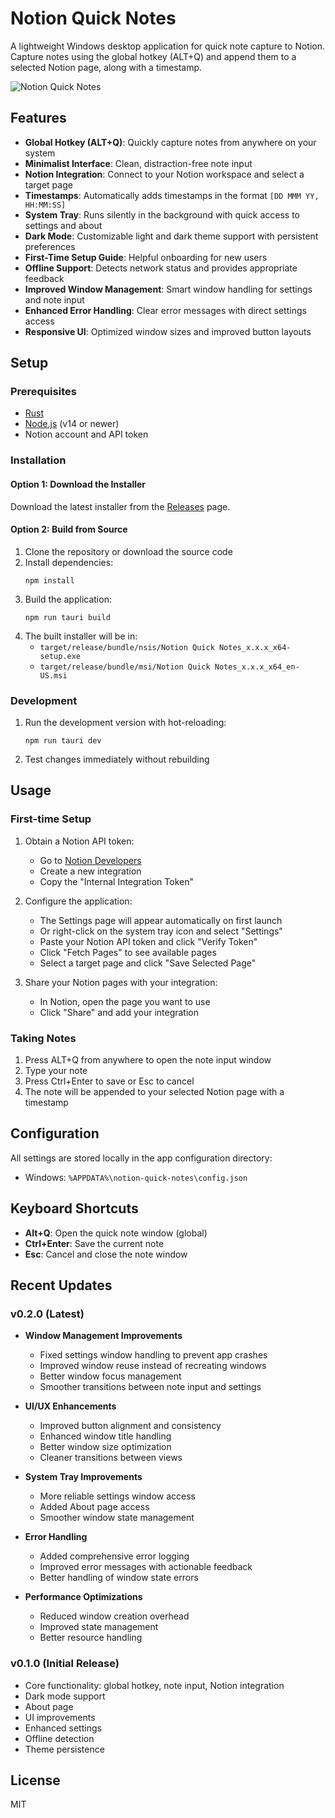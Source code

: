 # Notion Quick Notes

A lightweight Windows desktop application for quick note capture to Notion. Capture notes using the global hotkey (ALT+Q) and append them to a selected Notion page, along with a timestamp.

![Notion Quick Notes](screenshot.png)

## Features

- **Global Hotkey (ALT+Q)**: Quickly capture notes from anywhere on your system
- **Minimalist Interface**: Clean, distraction-free note input
- **Notion Integration**: Connect to your Notion workspace and select a target page
- **Timestamps**: Automatically adds timestamps in the format `[DD MMM YY, HH:MM:SS]`
- **System Tray**: Runs silently in the background with quick access to settings and about
- **Dark Mode**: Customizable light and dark theme support with persistent preferences
- **First-Time Setup Guide**: Helpful onboarding for new users
- **Offline Support**: Detects network status and provides appropriate feedback
- **Improved Window Management**: Smart window handling for settings and note input
- **Enhanced Error Handling**: Clear error messages with direct settings access
- **Responsive UI**: Optimized window sizes and improved button layouts

## Setup

### Prerequisites

- [Rust](https://www.rust-lang.org/tools/install)
- [Node.js](https://nodejs.org/) (v14 or newer)
- Notion account and API token

### Installation

#### Option 1: Download the Installer
Download the latest installer from the [Releases](https://github.com/AlexGrama7/notion-quick-notes/releases) page.

#### Option 2: Build from Source
1. Clone the repository or download the source code
2. Install dependencies:
   ```
   npm install
   ```
3. Build the application:
   ```
   npm run tauri build
   ```
4. The built installer will be in:
   - `target/release/bundle/nsis/Notion Quick Notes_x.x.x_x64-setup.exe`
   - `target/release/bundle/msi/Notion Quick Notes_x.x.x_x64_en-US.msi`

### Development

1. Run the development version with hot-reloading:
   ```
   npm run tauri dev
   ```
2. Test changes immediately without rebuilding

## Usage

### First-time Setup

1. Obtain a Notion API token:
   - Go to [Notion Developers](https://developers.notion.com/)
   - Create a new integration
   - Copy the "Internal Integration Token"

2. Configure the application:
   - The Settings page will appear automatically on first launch
   - Or right-click on the system tray icon and select "Settings"
   - Paste your Notion API token and click "Verify Token"
   - Click "Fetch Pages" to see available pages
   - Select a target page and click "Save Selected Page"

3. Share your Notion pages with your integration:
   - In Notion, open the page you want to use
   - Click "Share" and add your integration

### Taking Notes

1. Press ALT+Q from anywhere to open the note input window
2. Type your note
3. Press Ctrl+Enter to save or Esc to cancel
4. The note will be appended to your selected Notion page with a timestamp

## Configuration

All settings are stored locally in the app configuration directory:
- Windows: `%APPDATA%\notion-quick-notes\config.json`

## Keyboard Shortcuts

- **Alt+Q**: Open the quick note window (global)
- **Ctrl+Enter**: Save the current note
- **Esc**: Cancel and close the note window

## Recent Updates

### v0.2.0 (Latest)

- **Window Management Improvements**
  - Fixed settings window handling to prevent app crashes
  - Improved window reuse instead of recreating windows
  - Better window focus management
  - Smoother transitions between note input and settings

- **UI/UX Enhancements**
  - Improved button alignment and consistency
  - Enhanced window title handling
  - Better window size optimization
  - Cleaner transitions between views

- **System Tray Improvements**
  - More reliable settings window access
  - Added About page access
  - Smoother window state management

- **Error Handling**
  - Added comprehensive error logging
  - Improved error messages with actionable feedback
  - Better handling of window state errors

- **Performance Optimizations**
  - Reduced window creation overhead
  - Improved state management
  - Better resource handling

### v0.1.0 (Initial Release)

- Core functionality: global hotkey, note input, Notion integration
- Dark mode support
- About page
- UI improvements
- Enhanced settings
- Offline detection
- Theme persistence

## License

MIT
